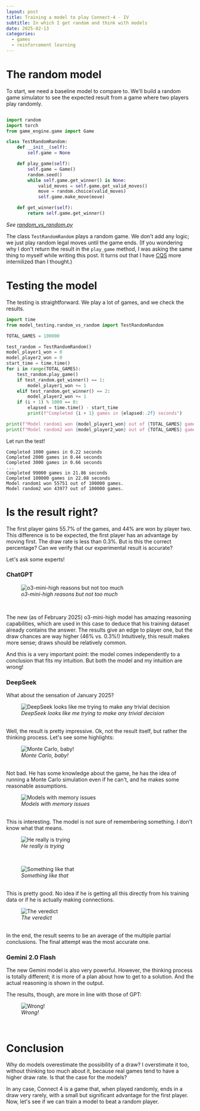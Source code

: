 ```yaml
---
layout: post
title: Training a model to play Connect-4 - IV
subtitle: In which I get random and think with models
date: 2025-02-13
categories:
  - games
  - reinforcement learning
---
```


# The random model

To start, we need a baseline model to compare to. We'll build a random game simulator to see the expected result from a game where two players play randomly.

```python

import random
import torch
from game_engine.game import Game

class TestRandomRandom:
    def __init__(self):
        self.game = None

    def play_game(self):
        self.game = Game()
        random.seed()
        while self.game.get_winner() is None:
            valid_moves = self.game.get_valid_moves()
            move = random.choice(valid_moves)
            self.game.make_move(move)

    def get_winner(self):
        return self.game.get_winner()
```

_See [random_vs_random.py](https://github.com/javiercancela/connect-4/blob/main/1-random/model_testing/random_vs_random.py)_

The class `TestRandomRandom` plays a random game. We don't add any logic; we just play random legal moves until the game ends. (If you wondering why I don't return the result in the `play_game` method, I was asking the same thing to myself while writing this post. It turns out that I have [CQS](https://en.wikipedia.org/wiki/Command%E2%80%93query_separatio) more internilized than I thought.)

# Testing the model

The testing is straightforward. We play a lot of games, and we check the results.

```python
import time
from model_testing.random_vs_random import TestRandomRandom

TOTAL_GAMES = 100000

test_random = TestRandomRandom()
model_player1_won = 0
model_player2_won = 0
start_time = time.time()
for i in range(TOTAL_GAMES):
    test_random.play_game()
    if test_random.get_winner() == 1:
        model_player1_won += 1
    elif test_random.get_winner() == 2:
        model_player2_won += 1
    if (i + 1) % 1000 == 0:
        elapsed = time.time() - start_time
        print(f"Completed {i + 1} games in {elapsed:.2f} seconds")

print(f"Model random1 won {model_player1_won} out of {TOTAL_GAMES} games.")
print(f"Model random2 won {model_player2_won} out of {TOTAL_GAMES} games.")
```

Let run the test!

```
Completed 1000 games in 0.22 seconds
Completed 2000 games in 0.44 seconds
Completed 3000 games in 0.66 seconds
...
Completed 99000 games in 21.86 seconds
Completed 100000 games in 22.08 seconds
Model random1 won 55751 out of 100000 games.
Model random2 won 43977 out of 100000 games.
```

# Is the result right?

The first player gains 55.7% of the games, and 44% are won by player two. This difference is to be expected, the first player has an advantage by moving first. The draw rate is less than 0.3%. But is this the correct percentage? Can we verify that our experimental result is accurate?

Let's ask some experts!

### ChatGPT

<figure>
  <img src="/assets/images/202502/o3-mini-high.png" alt="o3-mini-high reasons but not too much"/>
  <figcaption><em>o3-mini-high reasons but not too much</em></figcaption>
</figure><br/>

The new (as of February 2025) o3-mini-high model has amazing reasoning capabilities, which are used in this case to deduce that his training dataset already contains the answer. The results give an edge to player one, but the draw chances are way higher (46% vs. 0.3%!) Intuitively, this result makes more sense; draws should be relatively common.

And this is a very important point: the model comes independently to a conclusion that fits my intuition. But both the model and my intuition are wrong!

### DeepSeek

What about the sensation of January 2025?

<figure>
  <img src="/assets/images/2025-02-08-20-22-54.png" alt="DeepSeek looks like me trying to make any trivial decision"/>
  <figcaption><em>DeepSeek looks like me trying to make any trivial decision</em></figcaption>
</figure><br/>
Well, the result is pretty impressive. Ok, not the result itself, but rather the thinking process. Let's see some highlights:

<figure><img src="/assets/images/2025-02-08-20-27-00.png" alt="Monte Carlo, baby!"/><figcaption><em>Monte Carlo, baby!</em></figcaption></figure><br/>
Not bad. He has some knowledge about the game, he has the idea of running a Monte Carlo simulation even if he can't, and he makes some reasonable assumptions.

<figure><img src="/assets/images/2025-02-08-20-49-50.png" alt="Models with memory issues"/><figcaption><em>Models with memory issues</em></figcaption></figure><br/>
This is interesting. The model is not sure of remembering something. I don't know what that means.

<figure><img src="/assets/images/2025-02-08-21-12-10.png" alt="He really is trying"/><figcaption><em>He really is trying</em></figcaption></figure><br/>

<figure><img src="/assets/images/2025-02-08-21-31-00.png" alt="Something like that"/><figcaption><em>Something like that</em></figcaption></figure><br/>
This is pretty good. No idea if he is getting all this directly from his training data or if he is actually making connections.

<figure><img src="/assets/images/2025-02-08-21-33-40.png" alt="The veredict"/><figcaption><em>The veredict</em></figcaption></figure><br/>
In the end, the result seems to be an average of the multiple partial conclusions. The final attempt was the most accurate one.

### Gemini 2.0 Flash

The new Gemini model is also very powerful. However, the thinking process is totally different; it is more of a plan about how to get to a solution. And the actual reasoning is shown in the output.

The results, though, are more in line with those of GPT:

<figure><img src="/assets/images/2025-02-08-21-43-10.png" alt="Wrong!"/><figcaption><em>Wrong!</em></figcaption></figure><br/>

# Conclusion

Why do models overestimate the possibility of a draw? I overstimate it too, without thinking too much about it, because real games tend to have a higher draw rate. Is that the case for the models?

In any case, Connect 4 is a game that, when played randomly, ends in a draw very rarely, with a small but significant advantage for the first player. Now, let's see if we can train a model to beat a random player.
